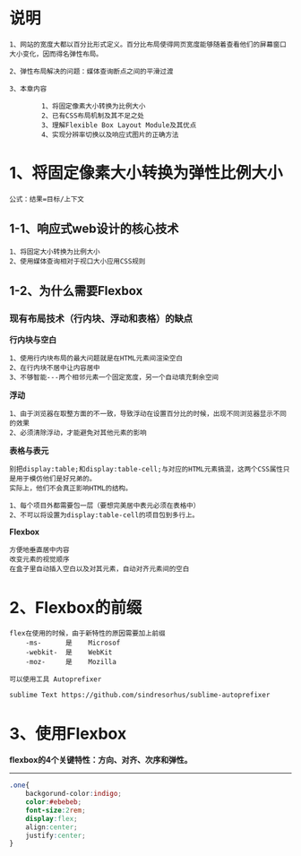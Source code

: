 # 说明

```
1、网站的宽度大都以百分比形式定义。百分比布局使得网页宽度能够随着查看他们的屏幕窗口大小变化，因而得名弹性布局。

2、弹性布局解决的问题：媒体查询断点之间的平滑过渡

3、本章内容

        1、将固定像素大小转换为比例大小
        2、已有CSS布局机制及其不足之处
        3、理解Flexible Box Layout Module及其优点
        4、实现分辨率切换以及响应式图片的正确方法
```

# 1、将固定像素大小转换为弹性比例大小

```
公式：结果=目标/上下文
```

## 1-1、响应式web设计的核心技术

```
1、将固定大小转换为比例大小
2、使用媒体查询相对于视口大小应用CSS规则
```

## 1-2、为什么需要Flexbox

### **现有布局技术（行内块、浮动和表格）的缺点**

**行内块与空白**

```
1、使用行内块布局的最大问题就是在HTML元素间渲染空白
2、在行内块不居中让内容居中
3、不够智能---两个相邻元素一个固定宽度，另一个自动填充剩余空间
```

**浮动**

```
1、由于浏览器在取整方面的不一致，导致浮动在设置百分比的时候，出现不同浏览器显示不同的效果
2、必须清除浮动，才能避免对其他元素的影响
```

**表格与表元**

```
别把display:table;和display:table-cell;与对应的HTML元素搞混，这两个CSS属性只是用于模仿他们是好兄弟的。
实际上，他们不会真正影响HTML的结构。

1、每个项目外都需要包一层（要想完美居中表元必须在表格中）
2、不可以将设置为display:table-cell的项目包到多行上。
```

**Flexbox**

```
方便地垂直居中内容
改变元素的视觉顺序
在盒子里自动插入空白以及对其元素，自动对齐元素间的空白
```

# 2、Flexbox的前缀

```
flex在使用的时候，由于新特性的原因需要加上前缀
    -ms-      是    Microsof
    -webkit-  是    WebKit
    -moz-     是    Mozilla

可以使用工具 Autoprefixer

sublime Text https://github.com/sindresorhus/sublime-autoprefixer
```

# 3、使用Flexbox

**flexbox的4个关键特性：方向、对齐、次序和弹性。**

---

```css
.one{
    backgorund-color:indigo;
    color:#ebebeb;
    font-size:2rem;
    display:flex;
    align:center;
    justify:center;
}
```



